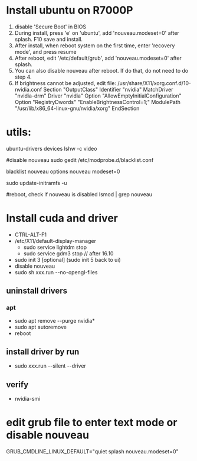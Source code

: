 Install ubuntu on R7000P
========================
1. disable 'Secure Boot' in BIOS
2. During install, press 'e' on 'ubuntu', add 'nouveau.modeset=0' after splash. F10 save and install.
3. After install, when reboot system on the first time, enter 'recovery mode', and press resume
4. After reboot, edit '/etc/default/grub', add 'nouveau.modeset=0' after splash.
5. You can also disable nouveau after reboot. If do that, do not need to do step 4.
6. If brightness cannot be adjusted, edit file: /usr/share/X11/xorg.conf.d/10-nvidia.conf
Section "OutputClass"
    Identifier "nvidia"
    MatchDriver "nvidia-drm"
    Driver "nvidia"
    Option "AllowEmptyInitialConfiguration"
    Option "RegistryDwords" "EnableBrightnessControl=1;" 
    ModulePath "/usr/lib/x86_64-linux-gnu/nvidia/xorg"
EndSection


utils:
====================
ubuntu-drivers devices
lshw -c video

#disable nouveau
sudo gedit /etc/modprobe.d/blacklist.conf

blacklist nouveau
options nouveau modeset=0

sudo update-initramfs -u

#reboot, check if nouveau is disabled
lsmod | grep nouveau


Install cuda and driver
=======================

- CTRL-ALT-F1
- /etc/X11/default-display-manager
	- sudo service lightdm stop
	- sudo service gdm3 stop // after 16.10
- sudo init 3 [optional] (sudo init 5 back to ui)
- disable nouveau
- sudo sh xxx.run --no-opengl-files



## uninstall drivers
### apt
- sudo apt remove --purge nvidia*
- sudo apt autoremove
- reboot

## install driver by run
- sudo xxx.run --silent --driver


## verify
- nvidia-smi



edit grub file to enter text mode or disable nouveau
====================================================
GRUB_CMDLINE_LINUX_DEFAULT="quiet splash nouveau.modeset=0"

